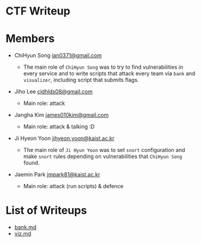 CTF Writeup
===========

# Members

- ChiHyun Song <ian0371@gmail.com>
    * The main role of ``ChiHyun Song`` was to try to find vulnerabilities in
    every service and to write scripts that attack every team via `bank` and
    `visualizer`, including script that submits flags.

- Jiho Lee <cjdhlds08@gmail.com>
    * Main role: attack

- Jangha Kim <james010kim@gmail.com>
    * Main role: attack & talking :D

- Ji Hyeon Yoon <jihyeon.yoon@kaist.ac.kr>
    * The main role of `Ji Hyun Yoon` was to set `snort` configuration and make `snort` rules depending on vulnerabilities that `ChiHyun Song` found.

- Jaemin Park <jmpark81@kaist.ac.kr>
    * Main role: attack (run scripts) & defence

# List of Writeups
- [bank.md](bank.md)
- [viz.md](viz.md)
